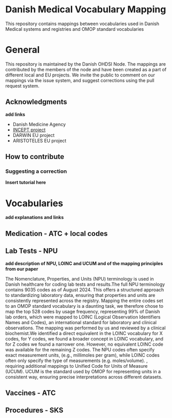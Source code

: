 # Danish Medical Vocabulary Mapping
This repository contains mappings between vocabularies used in Danish Medical systems and registries and OMOP standard vocabularies

# General
This repository is maintained by the Danish OHDSI Node. The mappings are contributed by the members of the node and have been created as a part of different local and EU projects. 
We invite the public to comment on our mappings via the issue system, and suggest corrections using the pull request system. 

## Acknowledgments
**add links**
* Danish Medicine Agency
* [INCEPT project](https://github.com/INCEPTdk)
* DARWIN EU project 
* ARISTOTELES EU project

## How to contribute

### Suggesting a correction
**Insert tutorial here**

# Vocabularies
**add explanations and links**
## Medication - ATC + local codes

## Lab Tests - NPU
**add description of NPU, LOINC and UCUM and of the mapping principles from our paper**

The Nomenclature, Properties, and Units (NPU) terminology is used in Danish healthcare for coding lab tests and results.The full NPU terminology contains 9035 codes as of August 2024. This offers a structured approach to standardizing laboratory data, ensuring that properties and units are consistently represented across the registry. Mapping the entire codes set to an OMOP standard vocabulary is a daunting task, we therefore chose to map the top 528 codes by usage frequency, representing 99% of Danish lab orders, which were mapped to LOINC (Logical Observation Identifiers Names and Codes), an international standard for laboratory and clinical observations. The mapping was performed by us and reviewed by a clinical biochemist.We identified a direct equivalent in the LOINC vocabulary for X codes, for Y codes, we found a broader concept in LOINC vocabulary, and for Z codes we found a narrower one. However, no equivalent LOINC code was available for the remaining Z codes.
The NPU codes often specify exact measurement units, (e.g., millimoles per gram), while LOINC codes often only specify the type of measurements (e.g. moles/volume). , requiring additional mappings to Unified Code for Units of Measure (UCUM). UCUM is the standard used by OMOP for representing units in a consistent way, ensuring precise interpretations across different datasets.

## Vaccines - ATC

## Procedures - SKS
